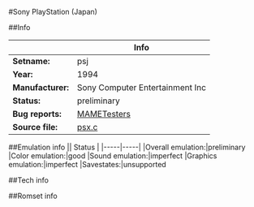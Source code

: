 #Sony PlayStation (Japan)

##Info

||Info|
|-----|-----|
|**Setname:**|psj
|**Year:**|1994
|**Manufacturer:**|Sony Computer Entertainment Inc
|**Status:**|preliminary
|**Bug reports:**|[MAMETesters](http://mametesters.org/view_all_set.php?type=1&temporary=y&search=psx.c)
|**Source file:**|[psx.c](https://github.com/mamedev/mame/blob/master/src/mess/drivers/psx.c)

##Emulation info
|| Status |
|-----|-----|
|Overall emulation:|preliminary
|Color emulation:|good
|Sound emulation:|imperfect
|Graphics emulation:|imperfect
|Savestates:|unsupported

##Tech info

##Romset info

<!--- START OF EDITED COMMENT DO NOT TOUCH TEXT ABOVE-->

